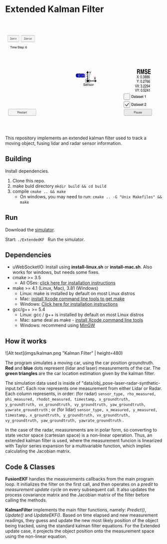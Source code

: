# Extended Kalman Filter

![Alt text](imgs/preview.gif "Preview")

This repository implements an extended kalman filter used to track a moving object, fusing lidar and radar sensor information. 

## Building

Install dependencies. 
1. Clone this repo.
2. make buld directory `mkdir build && cd build`
3. compile `cmake .. && make` 
   * On windows, you may need to run: `cmake .. -G "Unix Makefiles" && make`

## Run

Download the [simulator](https://github.com/udacity/self-driving-car-sim/releases "Simulator Link Download"). 

Start: `./ExtendedKF `
Run the simulator.

## Dependencies

* uWebSocketIO: Install using **install-linux.sh** or **install-mac.sh**. Also works for windows, but needs some fixes.  
* cmake >= 3.5
  * All OSes: [click here for installation instructions](https://cmake.org/install/)
* make >= 4.1 (Linux, Mac), 3.81 (Windows)
  * Linux: make is installed by default on most Linux distros
  * Mac: [install Xcode command line tools to get make](https://developer.apple.com/xcode/features/)
  * Windows: [Click here for installation instructions](http://gnuwin32.sourceforge.net/packages/make.htm)
* gcc/g++ >= 5.4
  * Linux: gcc / g++ is installed by default on most Linux distros
  * Mac: same deal as make - [install Xcode command line tools](https://developer.apple.com/xcode/features/)
  * Windows: recommend using [MinGW](http://www.mingw.org/)

## How it works

![Alt text](imgs/kalman.png "Kalman Filter" | height=480)

The program simulates a moving car, using the car position groundtruth. **Red** and **blue** dots represent (lidar and laser) measurements of the car. The **green triangles** are the car location estimation given by the kalman filter. 

The simulation data used is inside of "data/obj_pose-laser-radar-synthetic-input.txt". Each row represents one measurement from either Lidar or Radar. Each column represents, in order: (for radar) `sensor_type, rho_measured, phi_measured, rhodot_measured, timestamp, x_groundtruth, y_groundtruth, vx_groundtruth, vy_groundtruth, yaw_groundtruth, yawrate_groundtruth` ; or (for lidar) `sensor_type, x_measured, y_measured, timestamp, x_groundtruth, y_groundtruth, vx_groundtruth, vy_groundtruth, yaw_groundtruth, yawrate_groundtruth` .

In the case of the radar, measurements are in polar form, so converting to state vector space (cartesian space) is a non-linear operation. Thus, an extended kalman filter is used, where the measurement funcion is linearized with Taylor series expansion for a multivariable function, which implies calculating the Jacobian matrix. 

## Code & Classes

**FusionEKF** handles the measurements callbacks from the main program loop. It initializes the filter on the first call, and then operates on a *predit* to *measurement update* cycle on every subsequent call. It also updates the process covariance matrix and the Jacobian matrix of the filter before calling the methods. 

**KalmanFilter** implements the main filter functions, namely: *Predict()*, *Update()* and *UpdateEKF()*. Based on time elapsed and new measurement readings, they guess and update the new most likely position of the object being tracked, using the standard kalman filter equations. For the Extended update case, it projects the object position onto the measurement space using the non-linear equation.
